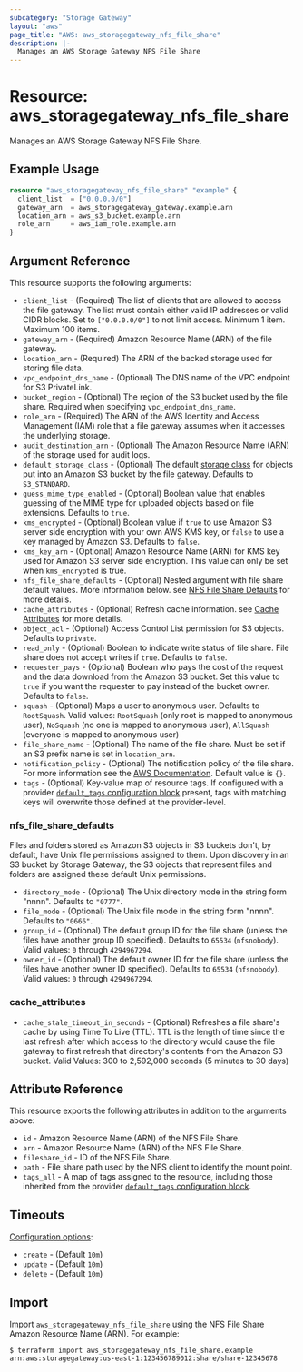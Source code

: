 ```yaml
---
subcategory: "Storage Gateway"
layout: "aws"
page_title: "AWS: aws_storagegateway_nfs_file_share"
description: |-
  Manages an AWS Storage Gateway NFS File Share
---
```


# Resource: aws_storagegateway_nfs_file_share

Manages an AWS Storage Gateway NFS File Share.

## Example Usage

```terraform
resource "aws_storagegateway_nfs_file_share" "example" {
  client_list  = ["0.0.0.0/0"]
  gateway_arn  = aws_storagegateway_gateway.example.arn
  location_arn = aws_s3_bucket.example.arn
  role_arn     = aws_iam_role.example.arn
}
```

## Argument Reference

This resource supports the following arguments:

* `client_list` - (Required) The list of clients that are allowed to access the file gateway. The list must contain either valid IP addresses or valid CIDR blocks. Set to `["0.0.0.0/0"]` to not limit access. Minimum 1 item. Maximum 100 items.
* `gateway_arn` - (Required) Amazon Resource Name (ARN) of the file gateway.
* `location_arn` - (Required) The ARN of the backed storage used for storing file data.
* `vpc_endpoint_dns_name` - (Optional) The DNS name of the VPC endpoint for S3 PrivateLink.
* `bucket_region` - (Optional) The region of the S3 bucket used by the file share. Required when specifying `vpc_endpoint_dns_name`.
* `role_arn` - (Required) The ARN of the AWS Identity and Access Management (IAM) role that a file gateway assumes when it accesses the underlying storage.
* `audit_destination_arn` - (Optional) The Amazon Resource Name (ARN) of the storage used for audit logs.
* `default_storage_class` - (Optional) The default [storage class](https://docs.aws.amazon.com/storagegateway/latest/APIReference/API_CreateNFSFileShare.html#StorageGateway-CreateNFSFileShare-request-DefaultStorageClass) for objects put into an Amazon S3 bucket by the file gateway. Defaults to `S3_STANDARD`.
* `guess_mime_type_enabled` - (Optional) Boolean value that enables guessing of the MIME type for uploaded objects based on file extensions. Defaults to `true`.
* `kms_encrypted` - (Optional) Boolean value if `true` to use Amazon S3 server side encryption with your own AWS KMS key, or `false` to use a key managed by Amazon S3. Defaults to `false`.
* `kms_key_arn` - (Optional) Amazon Resource Name (ARN) for KMS key used for Amazon S3 server side encryption. This value can only be set when `kms_encrypted` is true.
* `nfs_file_share_defaults` - (Optional) Nested argument with file share default values. More information below. see [NFS File Share Defaults](#nfs_file_share_defaults) for more details.
* `cache_attributes` - (Optional) Refresh cache information. see [Cache Attributes](#cache_attributes) for more details.
* `object_acl` - (Optional) Access Control List permission for S3 objects. Defaults to `private`.
* `read_only` - (Optional) Boolean to indicate write status of file share. File share does not accept writes if `true`. Defaults to `false`.
* `requester_pays` - (Optional) Boolean who pays the cost of the request and the data download from the Amazon S3 bucket. Set this value to `true` if you want the requester to pay instead of the bucket owner. Defaults to `false`.
* `squash` - (Optional) Maps a user to anonymous user. Defaults to `RootSquash`. Valid values: `RootSquash` (only root is mapped to anonymous user), `NoSquash` (no one is mapped to anonymous user), `AllSquash` (everyone is mapped to anonymous user)
* `file_share_name` - (Optional) The name of the file share. Must be set if an S3 prefix name is set in `location_arn`.
* `notification_policy` - (Optional) The notification policy of the file share. For more information see the [AWS Documentation](https://docs.aws.amazon.com/storagegateway/latest/APIReference/API_CreateNFSFileShare.html#StorageGateway-CreateNFSFileShare-request-NotificationPolicy). Default value is `{}`.
* `tags` - (Optional) Key-value map of resource tags. If configured with a provider [`default_tags` configuration block](https://registry.terraform.io/providers/hashicorp/aws/latest/docs#default_tags-configuration-block) present, tags with matching keys will overwrite those defined at the provider-level.

### nfs_file_share_defaults

Files and folders stored as Amazon S3 objects in S3 buckets don't, by default, have Unix file permissions assigned to them. Upon discovery in an S3 bucket by Storage Gateway, the S3 objects that represent files and folders are assigned these default Unix permissions.

* `directory_mode` - (Optional) The Unix directory mode in the string form "nnnn". Defaults to `"0777"`.
* `file_mode` - (Optional) The Unix file mode in the string form "nnnn". Defaults to `"0666"`.
* `group_id` - (Optional) The default group ID for the file share (unless the files have another group ID specified). Defaults to `65534` (`nfsnobody`). Valid values: `0` through `4294967294`.
* `owner_id` - (Optional) The default owner ID for the file share (unless the files have another owner ID specified). Defaults to `65534` (`nfsnobody`). Valid values: `0` through `4294967294`.

### cache_attributes

* `cache_stale_timeout_in_seconds` - (Optional) Refreshes a file share's cache by using Time To Live (TTL).
 TTL is the length of time since the last refresh after which access to the directory would cause the file gateway
  to first refresh that directory's contents from the Amazon S3 bucket. Valid Values: 300 to 2,592,000 seconds (5 minutes to 30 days)

## Attribute Reference

This resource exports the following attributes in addition to the arguments above:

* `id` - Amazon Resource Name (ARN) of the NFS File Share.
* `arn` - Amazon Resource Name (ARN) of the NFS File Share.
* `fileshare_id` - ID of the NFS File Share.
* `path` - File share path used by the NFS client to identify the mount point.
* `tags_all` - A map of tags assigned to the resource, including those inherited from the provider [`default_tags` configuration block](https://registry.terraform.io/providers/hashicorp/aws/latest/docs#default_tags-configuration-block).

## Timeouts

[Configuration options](https://developer.hashicorp.com/terraform/language/resources/syntax#operation-timeouts):

* `create` - (Default `10m`)
* `update` - (Default `10m`)
* `delete` - (Default `10m`)

## Import

Import `aws_storagegateway_nfs_file_share` using the NFS File Share Amazon Resource Name (ARN). For example:

```
$ terraform import aws_storagegateway_nfs_file_share.example arn:aws:storagegateway:us-east-1:123456789012:share/share-12345678
```
